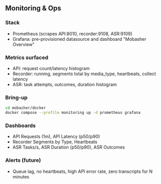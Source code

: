 ## Monitoring & Ops

### Stack
- Prometheus (scrapes API:8010, recorder:9108, ASR:9109)
- Grafana: pre-provisioned datasource and dashboard "Mobasher Overview"

### Metrics surfaced
- API: request count/latency histogram
- Recorder: running, segments total by media_type, heartbeats, collect latency
- ASR: task attempts, outcomes, duration histogram

### Bring-up
```bash
cd mobasher/docker
docker compose --profile monitoring up -d prometheus grafana
```

### Dashboards
- API Requests (1m), API Latency (p50/p90)
- Recorder Segments by Type, Heartbeats
- ASR Tasks/s, ASR Duration (p50/p90), ASR Outcomes

### Alerts (future)
- Queue lag, no heartbeats, high API error rate, zero transcripts for N minutes


